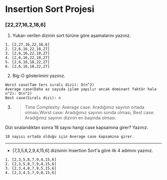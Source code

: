 # Insertion Sort Projesi

### [22,27,16,2,18,6]

1. Yukarı verilen dizinin sort türüne göre aşamalarını yazınız.

```
1. [2,27,16,22,18,6]
2. [2,6,16,22,18,27]
3. [2,6,16,22,18,27] 
4. [2,6,16,22,18,27]
5. [2,6,16,18,22,27]
6. [2,6,16,18,22,27]
```

2. Big-O gösterimini yazınız.

```
Worst case(Tam ters sıralı dizi): O(n^2)
Average case(Daha az sayıda işlem yapılır ancak dominant faktör hala n^2): O(n^2)
Best case(Sıralı dizi): n
```

3. >Time Complexity: Average case: Aradığımız sayının ortada olması,Worst case: Aradığımız sayının sonda olması, Best case: Aradığımız sayının dizinin en başında olması.
   
Dizi sıralandıktan sonra 18 sayısı hangi case kapsamına girer? Yazınız.

```
18 sayısı ortada olduğu için Average case kapsamına girer.
```
---

- [7,3,5,8,2,9,4,15,6] dizisinin Insertion Sort'a göre ilk 4 adımını yazınız.

```
1. [2,3,5,8,7,9,4,15,6]
2. [2,3,5,8,7,9,4,15,6]
3. [2,3,4,8,7,9,5,15,6]
4. [2,3,4,5,7,9,8,15,6]
```
